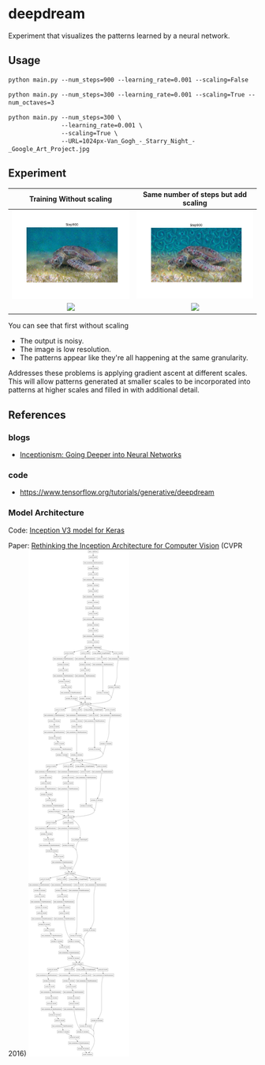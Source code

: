 # deepdream
Experiment that visualizes the patterns learned by a neural network.

## Usage
```
python main.py --num_steps=900 --learning_rate=0.001 --scaling=False
```
```
python main.py --num_steps=300 --learning_rate=0.001 --scaling=True --num_octaves=3
```
```
python main.py --num_steps=300 \
               --learning_rate=0.001 \
               --scaling=True \
               --URL=1024px-Van_Gogh_-_Starry_Night_-_Google_Art_Project.jpg
```
## Experiment
Training Without scaling          |  Same number of steps but add scaling
:-------------------------:|:-------------------------:
![](https://github.com/minoring/deepdream/blob/master/misc/Step900.jpg)  |  ![](https://github.com/minoring/deepdream/blob/master/misc/Step900_scaling.jpg)
![](https://github.com/minoring/deepdream/blob/master/misc/training.gif) | ![](https://github.com/minoring/deepdream/blob/master/misc/training_scaling.gif)

You can see that first without scaling
- The output is noisy.
- The image is low resolution.
- The patterns appear like they're all happening at the same granularity.

Addresses these problems is applying gradient ascent at different scales. 
This will allow patterns generated at smaller scales to be incorporated into patterns at higher scales and filled in with additional detail.

## References
### blogs
- [Inceptionism: Going Deeper into Neural Networks](https://ai.googleblog.com/2015/06/inceptionism-going-deeper-into-neural.html)
### code
- https://www.tensorflow.org/tutorials/generative/deepdream

### Model Architecture
Code: [Inception V3 model for Keras](https://github.com/keras-team/keras-applications/blob/master/keras_applications/inception_v3.py)

Paper: [Rethinking the Inception Architecture for Computer Vision](http://arxiv.org/abs/1512.00567) (CVPR 2016)
![](https://github.com/minoring/deepdream/blob/master/misc/model.png)
